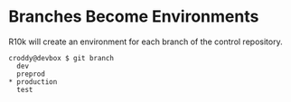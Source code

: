 <!SLIDE>
# Branches Become Environments

R10k will create an environment for each branch of the control repository.

    croddy@devbox $ git branch
      dev
      preprod
    * production
      test

